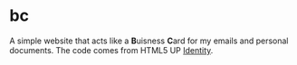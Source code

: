 # bc
A simple website that acts like a **B**uisness **C**ard for my emails and personal documents. The code comes from HTML5 UP [Identity](https://html5up.net/identity).
